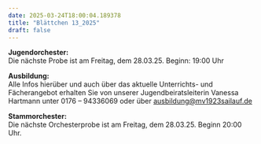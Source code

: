 ```yaml
---
date: 2025-03-24T18:00:04.189378
title: "Blättchen 13_2025"
draft: false
---
```


 

**Jugendorchester:**  
Die nächste Probe ist am Freitag, dem 28.03.25. Beginn: 19:00 Uhr 

**Ausbildung:**  
Alle Infos hierüber und auch über das aktuelle Unterrichts- und Fächerangebot erhalten Sie von unserer Jugendbeiratsleiterin Vanessa Hartmann unter 0176 – 94336069 oder  über  ausbildung@mv1923sailauf.de

**Stammorchester:**  
Die nächste Orchesterprobe ist am Freitag, dem 28.03.25. Beginn 20:00 Uhr. 

